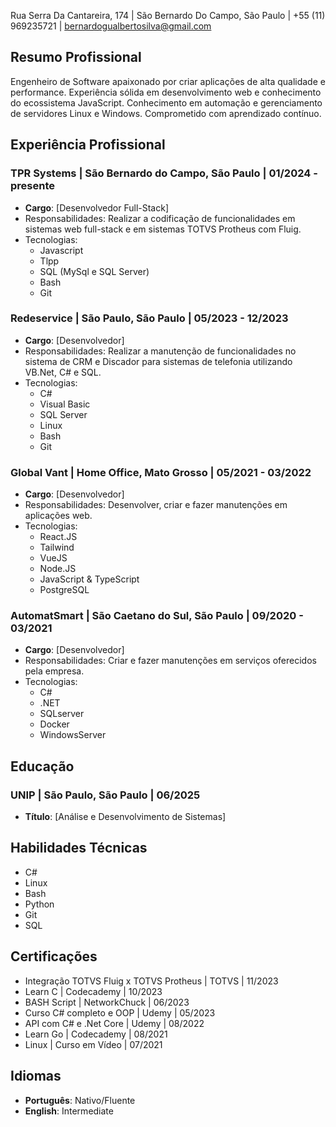 Rua Serra Da Cantareira, 174 | São Bernardo Do Campo, São Paulo | +55 (11) 969235721 | bernardogualbertosilva@gmail.com

## Resumo Profissional
Engenheiro de Software apaixonado por criar aplicações de alta qualidade e performance. Experiência sólida em desenvolvimento web e conhecimento do ecossistema JavaScript. Conhecimento em automação e gerenciamento de servidores Linux e Windows. Comprometido com aprendizado contínuo.

## Experiência Profissional
### TPR Systems | São Bernardo do Campo, São Paulo | 01/2024 - presente
- **Cargo**: [Desenvolvedor Full-Stack]
- Responsabilidades: Realizar a codificação de funcionalidades em sistemas web full-stack e em sistemas TOTVS Protheus com Fluig.
- Tecnologias:  
	+ Javascript  
	+ Tlpp  
	+ SQL (MySql e SQL Server)  
	+ Bash
	+ Git

### Redeservice | São Paulo, São Paulo | 05/2023 - 12/2023
- **Cargo**: [Desenvolvedor]
- Responsabilidades: Realizar a manutenção de funcionalidades no sistema de CRM e Discador para sistemas de telefonia utilizando VB.Net, C# e SQL.
- Tecnologias:  
	+ C#  
	+ Visual Basic  
	+ SQL Server  
	+ Linux  
	+ Bash  
	+ Git

### Global Vant | Home Office, Mato Grosso | 05/2021 - 03/2022
- **Cargo**: [Desenvolvedor]
- Responsabilidades: Desenvolver, criar e fazer manutenções em aplicações web.  
- Tecnologias:  
	- React.JS  
	- Tailwind  
	- VueJS  
	- Node.JS  
	- JavaScript & TypeScript  
	- PostgreSQL

### AutomatSmart | São Caetano do Sul, São Paulo | 09/2020 - 03/2021
- **Cargo**: [Desenvolvedor]
- Responsabilidades: Criar e fazer manutenções em serviços oferecidos pela empresa.
- Tecnologias:  
	-  C#
	- .NET
	- SQLserver
	- Docker
	- WindowsServer

## Educação
### UNIP | São Paulo, São Paulo | 06/2025
- **Título**: [Análise e Desenvolvimento de Sistemas]

## Habilidades Técnicas
- C#
- Linux
- Bash
- Python
- Git
- SQL

## Certificações
- Integração TOTVS Fluig x TOTVS Protheus | TOTVS | 11/2023
- Learn C | Codecademy | 10/2023
- BASH Script | NetworkChuck | 06/2023
- Curso C# completo e OOP | Udemy | 05/2023
- API com C# e .Net Core | Udemy | 08/2022
- Learn Go | Codecademy | 08/2021
- Linux | Curso em Vídeo | 07/2021

## Idiomas
- **Português**: Nativo/Fluente
- **English**: Intermediate